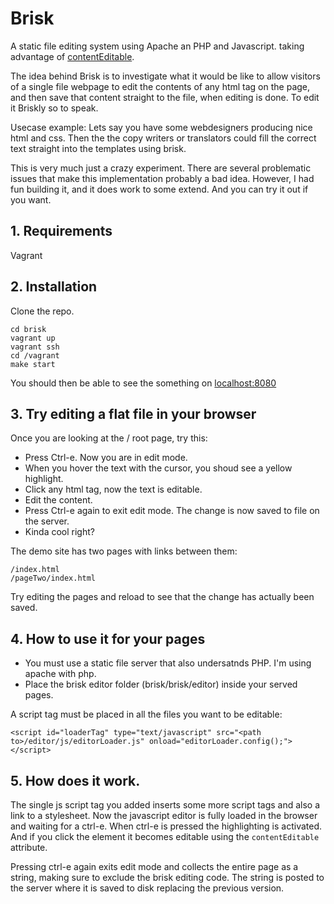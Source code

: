 # Brisk

A static file editing system using Apache an PHP and Javascript. taking advantage of [contentEditable](https://developer.mozilla.org/en-US/docs/Web/Guide/HTML/Content_Editable).

The idea behind Brisk is to investigate what it would be like to allow visitors of a single file webpage to edit the contents of any html tag on the page, and then save that content straight to the file, when editing is done. To edit it Briskly so to speak.

Usecase example: Lets say you have some webdesigners producing nice html and css. Then the the copy writers or translators
could fill the correct text straight into the templates using brisk.

This is very much just a crazy experiment. There are several problematic issues that make this implementation probably a bad idea. However, I had fun building it, and it does work to some extend. And you can try it out if you want.

## 1. Requirements

Vagrant

## 2. Installation

Clone the repo.

	cd brisk
	vagrant up
	vagrant ssh
	cd /vagrant
	make start

You should then be able to see the something on [localhost:8080](http.//localhost:8080)

## 3. Try editing a flat file in your browser

Once you are looking at the / root page, try this:

- Press Ctrl-e. Now you are in edit mode.
- When you hover the text with the cursor, you shoud see a yellow highlight.
- Click any html tag, now the text is editable.
- Edit the content.
- Press Ctrl-e again to exit edit mode. The change is now saved to file on the server.
- Kinda cool right?

The demo site has two pages with links between them:

	/index.html
	/pageTwo/index.html

Try editing the pages and reload to see that the change has actually been saved.

## 4. How to use it for your pages

- You must use a static file server that also undersatnds PHP. I'm using apache with php.
- Place the brisk editor folder (brisk/brisk/editor) inside your served pages.

A script tag must be placed in all the files you want to be editable:

	<script id="loaderTag" type="text/javascript" src="<path to>/editor/js/editorLoader.js" onload="editorLoader.config();"></script>


## 5. How does it work.

The single js script tag you added inserts some more script tags and also a link to a stylesheet.
Now the javascript editor is fully loaded in the browser and waiting for a ctrl-e.
When ctrl-e is pressed the highlighting is activated. And if you click the element it becomes editable using the `contentEditable` attribute.

Pressing ctrl-e again exits edit mode and collects the entire page as a string, making sure to exclude the brisk editing code. The string is posted to the server where it is saved to disk replacing the previous version.


